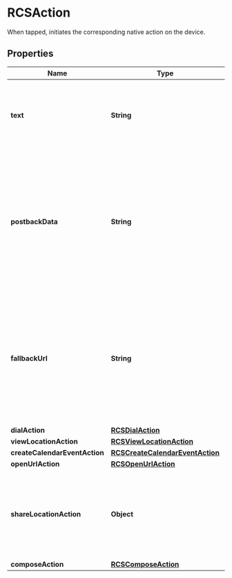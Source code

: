 

# RCSAction

When tapped, initiates the corresponding native action on the device.

## Properties

| Name | Type | Description | Notes |
|------------ | ------------- | ------------- | -------------|
|**text** | **String** | Text that is shown in the suggested action. Maximum 25 characters. |  [optional] |
|**postbackData** | **String** | Payload (base64 encoded) that will be sent to the agent in the user event that results when the user taps the suggested action. Maximum 2048 characters. |  [optional] |
|**fallbackUrl** | **String** | Fallback URL to use if a client doesn&#39;t support a suggested action. Fallback URLs open in new browser windows. Maximum 2048 characters. |  [optional] |
|**dialAction** | [**RCSDialAction**](RCSDialAction.md) |  |  [optional] |
|**viewLocationAction** | [**RCSViewLocationAction**](RCSViewLocationAction.md) |  |  [optional] |
|**createCalendarEventAction** | [**RCSCreateCalendarEventAction**](RCSCreateCalendarEventAction.md) |  |  [optional] |
|**openUrlAction** | [**RCSOpenUrlAction**](RCSOpenUrlAction.md) |  |  [optional] |
|**shareLocationAction** | **Object** | Opens the RCS app&#39;s location chooser so the user can pick a location to send back to the agent. |  [optional] |
|**composeAction** | [**RCSComposeAction**](RCSComposeAction.md) |  |  [optional] |




